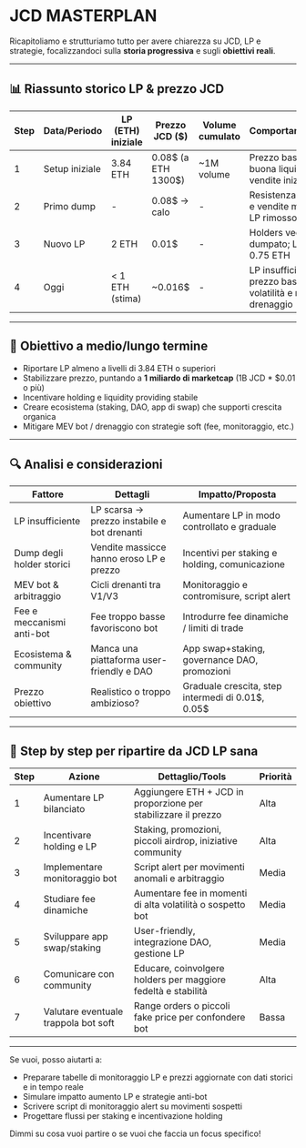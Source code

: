 # JCD MASTERPLAN

Ricapitoliamo e strutturiamo tutto per avere chiarezza su JCD, LP e strategie, focalizzandoci sulla **storia progressiva** e sugli **obiettivi reali**.

---

## 📊 Riassunto storico LP & prezzo JCD

| Step | Data/Periodo   | LP (ETH) iniziale | Prezzo JCD (\$)       | Volume cumulato | Comportamento/Note                                                  |
| ---- | -------------- | ----------------- | --------------------- | --------------- | ------------------------------------------------------------------- |
| 1    | Setup iniziale | 3.84 ETH          | 0.08\$ (a ETH 1300\$) | \~1M volume     | Prezzo basso, ma buona liquidità iniziale; vendite iniziali alte    |
| 2    | Primo dump     | -                 | 0.08\$ → calo         | -               | Resistenza sul prezzo e vendite massicce, LP rimosso                |
| 3    | Nuovo LP       | 2 ETH             | 0.01\$                | -               | Holders vecchi hanno dumpato; LP ridotto a 0.75 ETH                 |
| 4    | Oggi           | < 1 ETH (stima)   | \~0.016\$             | -               | LP insufficiente, prezzo basso, alta volatilità e rischio drenaggio |

---

## 🎯 Obiettivo a medio/lungo termine

* Riportare LP almeno a livelli di 3.84 ETH o superiori
* Stabilizzare prezzo, puntando a **1 miliardo di marketcap** (1B JCD \* \$0.01 o più)
* Incentivare holding e liquidity providing stabile
* Creare ecosistema (staking, DAO, app di swap) che supporti crescita organica
* Mitigare MEV bot / drenaggio con strategie soft (fee, monitoraggio, etc.)

---

## 🔍 Analisi e considerazioni

| Fattore                   | Dettagli                                    | Impatto/Proposta                                    |
| ------------------------- | ------------------------------------------- | --------------------------------------------------- |
| LP insufficiente          | LP scarsa → prezzo instabile e bot drenanti | Aumentare LP in modo controllato e graduale         |
| Dump degli holder storici | Vendite massicce hanno eroso LP e prezzo    | Incentivi per staking e holding, comunicazione      |
| MEV bot & arbitraggio     | Cicli drenanti tra V1/V3                    | Monitoraggio e contromisure, script alert           |
| Fee e meccanismi anti-bot | Fee troppo basse favoriscono bot            | Introdurre fee dinamiche / limiti di trade          |
| Ecosistema & community    | Manca una piattaforma user-friendly e DAO   | App swap+staking, governance DAO, promozioni        |
| Prezzo obiettivo          | Realistico o troppo ambizioso?              | Graduale crescita, step intermedi di 0.01\$, 0.05\$ |

---

## 🚀 Step by step per ripartire da JCD LP sana

| Step | Azione                               | Dettaglio/Tools                                                | Priorità |
| ---- | ------------------------------------ | -------------------------------------------------------------- | -------- |
| 1    | Aumentare LP bilanciato              | Aggiungere ETH + JCD in proporzione per stabilizzare il prezzo | Alta     |
| 2    | Incentivare holding e LP             | Staking, promozioni, piccoli airdrop, iniziative community     | Alta     |
| 3    | Implementare monitoraggio bot        | Script alert per movimenti anomali e arbitraggio               | Media    |
| 4    | Studiare fee dinamiche               | Aumentare fee in momenti di alta volatilità o sospetto bot     | Media    |
| 5    | Sviluppare app swap/staking          | User-friendly, integrazione DAO, gestione LP                   | Media    |
| 6    | Comunicare con community             | Educare, coinvolgere holders per maggiore fedeltà e stabilità  | Alta     |
| 7    | Valutare eventuale trappola bot soft | Range orders o piccoli fake price per confondere bot           | Bassa    |

---

Se vuoi, posso aiutarti a:

* Preparare tabelle di monitoraggio LP e prezzi aggiornate con dati storici e in tempo reale
* Simulare impatto aumento LP e strategie anti-bot
* Scrivere script di monitoraggio alert su movimenti sospetti
* Progettare flussi per staking e incentivazione holding

Dimmi su cosa vuoi partire o se vuoi che faccia un focus specifico!
